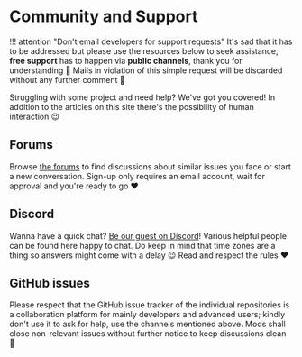# Community and Support

!!! attention "Don't email developers for support requests"
    It's sad that it has to be addressed but please use the resources below to seek assistance, **free support** has to happen via **public channels**, thank you for understanding 🥰 Mails in violation of this simple request will be discarded without any further comment 👮

Struggling with some project and need help? We've got you covered! In addition to the articles on this site there's the possibility of human interaction 😉

## Forums

Browse [the forums](https://forums.vigem.org/) to find discussions about similar issues you face or start a new conversation. Sign-up only requires an email account, wait for approval and you're ready to go ❤️

## Discord

Wanna have a quick chat? [Be our guest on Discord](https://discord.vigem.org)! Various helpful people can be found here happy to chat. Do keep in mind that time zones are a thing so answers might come with a delay 😉 Read and respect the rules ❤️

## GitHub issues

Please respect that the GitHub issue tracker of the individual repositories is a collaboration platform for mainly developers and advanced users; kindly don't use it to ask for help, use the channels mentioned above. Mods shall close non-relevant issues without further notice to keep discussions clean 👮
